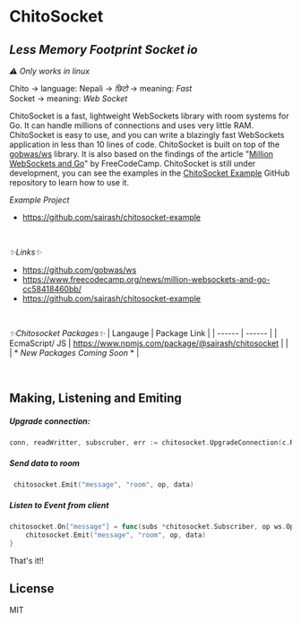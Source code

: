 # ChitoSocket
## _Less Memory Footprint Socket io_

*⚠️ Only works in linux*

Chito → language: Nepali → *छिटो* →  meaning: *Fast* <br/>
Socket → meaning: *Web Socket*
<br/>

ChitoSocket is a fast, lightweight WebSockets library with room systems for Go. It can handle millions of connections and uses very little RAM. ChitoSocket is easy to use, and you can write a blazingly fast WebSockets application in less than 10 lines of code. 
ChitoSocket is built on top of the [gobwas/ws](https://github.com/gobwas/ws) library. It is also based on the findings of the article "[Million WebSockets and Go](https://www.freecodecamp.org/news/million-websockets-and-go-cc58418460bb/)" by FreeCodeCamp.
ChitoSocket is still under development, you can see the examples in the [ChitoSocket Example](https://github.com/sairash/chitosocket-example) GitHub repository to learn how to use it.

*Example Project*
- https://github.com/sairash/chitosocket-example

<br/>

*✨Links✨*
- https://github.com/gobwas/ws
- https://www.freecodecamp.org/news/million-websockets-and-go-cc58418460bb/
- https://github.com/sairash/chitosocket-example

<br/>

*✨Chitosocket Packages✨*
| Langauge | Package Link |
| ------ | ------ |
| EcmaScript/ JS | https://www.npmjs.com/package/@sairash/chitosocket |
|  | * *New Packages Coming Soon* * |

<br/>

## Making, Listening and Emiting

##### Upgrade connection: 
```go
conn, readWritter, subscruber, err := chitosocket.UpgradeConnection(c.Request(), c.Response())
```

##### Send data to room
```go
 chitosocket.Emit("message", "room", op, data)
```

##### Listen to Event from client
```go
chitosocket.On["message"] = func(subs *chitosocket.Subscriber, op ws.OpCode, data map[string]interface{}) {
    chitosocket.Emit("message", "room", op, data)
}
```
That's it!!

## License
MIT
